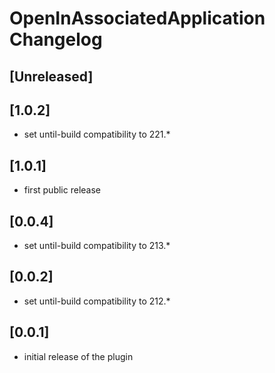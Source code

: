 <!-- Keep a Changelog guide -> https://keepachangelog.com -->

# OpenInAssociatedApplication Changelog

## [Unreleased]

## [1.0.2]
- set until-build compatibility to 221.*

## [1.0.1]
- first public release

## [0.0.4]
- set until-build compatibility to 213.*


## [0.0.2]
- set until-build compatibility to 212.* 

## [0.0.1] 
- initial release of the plugin  

